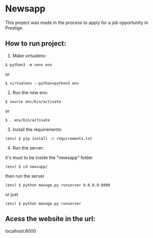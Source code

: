 # Newsapp

This project was made in the process to apply for a job opportunity in Prestige.

## How to run project:
1. Make virtualenv:
```
$ python3 -m venv env
```
or
```
$ virtualenv --python=python3 env
```

2. Run the new env:
```
$ source env/bin/activate
```
or
```
$ . env/bin/activate
```

3. Install the requirements:
```
(env) $ pip install -r requirements.txt
```

4. Run the server:

it's must to be inside the "newsapp" folder
```
(env) $ cd newsapp/
```

then run the server
```
(env) $ python manage.py runserver 0.0.0.0:8000
```
or just
```
(env) $ python manage.py runserver
```

## Acess the website in the url:

localhost:8000
